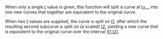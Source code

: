 When only a single <u>t</u> value is given, this function will split a curve at <u>t=...</u> into two new curves that together are equivalent to the original curve.

When two <u>t</u> values are supplied, the curve is split on <u>t1</u>, after which the resulting second subcurve is split on (a scaled) <u>t2</u>, yielding a new curve that is equivalent to the original curve over the interval <u>[t1,t2]</u>.
